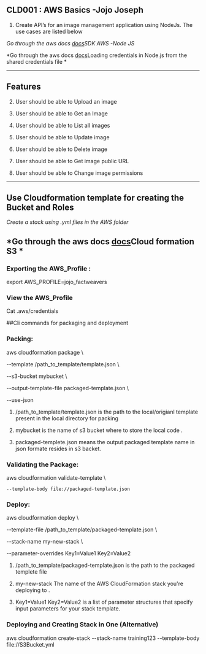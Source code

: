 ## CLD001 : AWS Basics -Jojo Joseph
1. Create API’s for an  image management application using NodeJs. The use cases are listed below 


*Go through the aws docs [docs](https://docs.aws.amazon.com/sdk-for-javascript/v3/developer-guide/getting-started-nodejs.html)SDK AWS -Node JS*


*Go through the aws docs [docs](https://docs.aws.amazon.com/sdk-for-javascript/v3/developer-guide/loading-node-credentials-shared.html)Loading credentials in Node.js from the shared credentials file *

---
## Features 

2. User should be able to Upload an image

3. User should be able to Get an Image 

4. User should be able to List all images 

5. User should be able to Update image 

6. User should be able to  Delete image 

7. User should be able to  Get image public URL 

8. User should be able to Change image permissions   
---
## Use Cloudformation template for creating the Bucket and Roles 

*Create a stack using .yml files in the AWS folder*

*Go through the aws docs [docs](https://docs.aws.amazon.com/AWSCloudFormation/latest/UserGuide/aws-properties-s3-bucket.html)Cloud formation S3 *
---

### Exporting the AWS_Profile :  

export AWS_PROFILE=jojo_factweavers 

### View the AWS_Profile 
Cat  .aws/credentials 

##Cli commands for packaging and deployment 

### Packing: 

  aws cloudformation package \ 

  --template /path_to_template/template.json \ 

  --s3-bucket mybucket \ 

  --output-template-file packaged-template.json \ 

  --use-json 

1. /path_to_template/template.json   is the path to the local/origianl template present in the local directory for packing 

2. mybucket is the name of s3 bucket where to store the local code .
3. packaged-templete.json means the output packaged template name in json formate resides in s3 backet.  

  

### Validating the Package: 

   aws cloudformation validate-template \ 

    --template-body file://packaged-template.json 

  

### Deploy: 

  aws cloudformation deploy \ 

  --template-file /path_to_template/packaged-template.json \ 

  --stack-name my-new-stack \ 

  --parameter-overrides Key1=Value1 Key2=Value2  

1. /path_to_template/packaged-template.json    is the path to the packaged templete file 

2. my-new-stack The name of the AWS CloudFormation stack you're deploying to .

3. Key1=Value1 Key2=Value2 is a list of parameter structures that specify input parameters for your stack template. 

 

### Deploying and Creating Stack in One (Alternative) 

aws cloudformation create-stack --stack-name training123 --template-body file://S3Bucket.yml  

 

